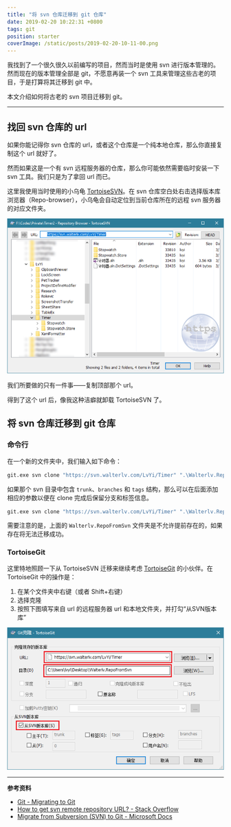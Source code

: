 ```yaml
---
title: "将 svn 仓库迁移到 git 仓库"
date: 2019-02-20 10:22:31 +0800
tags: git
position: starter
coverImage: /static/posts/2019-02-20-10-11-00.png
---
```


我找到了一个很久很久以前编写的项目，然而当时是使用 svn 进行版本管理的。然而现在的版本管理全部是 git，不愿意再装一个 svn 工具来管理这些古老的项目，于是打算将其迁移到 git 中。

本文介绍如何将古老的 svn 项目迁移到 git。

---

<div id="toc"></div>

## 找回 svn 仓库的 url

如果你能记得你 svn 仓库的 url，或者这个仓库是一个纯本地仓库，那么你直接复制这个 url 就好了。

然而如果这是一个有 svn 远程服务器的仓库，那么你可能依然需要临时安装一下 svn 工具。我们只是为了拿回 url 而已。

这里我使用当时使用的小乌龟 [TortoiseSVN](https://tortoisesvn.net/index.zh.html)。在 svn 仓库空白处右击选择版本库浏览器（Repo-browser），小乌龟会自动定位到当前仓库所在的远程 svn 服务器的对应文件夹。

![版本库浏览器](/static/posts/2019-02-20-10-11-00.png)

我们所要做的只有一件事——复制顶部那个 url。

得到了这个 url 后，像我这种洁癖就卸载 TortoiseSVN 了。

## 将 svn 仓库迁移到 git 仓库

### 命令行

在一个新的文件夹中，我们输入如下命令：

```bash
git.exe svn clone "https://svn.walterlv.com/LvYi/Timer" ".\Walterlv.RepoFromSvn"
```

如果那个 svn 目录中包含 `trunk`、`branches` 和 `tags` 结构，那么可以在后面添加相应的参数以便在 clone 完成后保留分支和标签信息。

```bash
git.exe svn clone "https://svn.walterlv.com/LvYi/Timer" ".\Walterlv.RepoFromSvn" -T trunk -b branches -t tags
```

需要注意的是，上面的 `Walterlv.RepoFromSvn` 文件夹是不允许提前存在的，如果存在将无法迁移成功。

### TortoiseGit

这里特地照顾一下从 TortoiseSVN 迁移来继续考虑 [TortoiseGit](https://tortoisegit.org/) 的小伙伴。在 TortoiseGit 中的操作是：

1. 在某个文件夹中右键（或者 Shift+右键）
1. 选择克隆
1. 按照下图填写来自 url 的远程服务器 url 和本地文件夹，并打勾“从SVN版本库”

![TortoiseGit 上的迁移 SVN 操作](/static/posts/2019-02-20-10-19-21.png)

---

**参考资料**

- [Git - Migrating to Git](https://git-scm.com/book/en/v2/Git-and-Other-Systems-Migrating-to-Git)
- [How to get svn remote repository URL? - Stack Overflow](https://stackoverflow.com/questions/9128344/how-to-get-svn-remote-repository-url)
- [Migrate from Subversion (SVN) to Git - Microsoft Docs](https://docs.microsoft.com/en-us/azure/devops/articles/perform-migration-from-svn-to-git?view=azure-devops)


